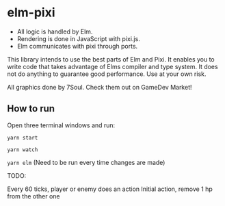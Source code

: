 # elm-pixi

- All logic is handled by Elm. 
- Rendering is done in JavaScript with pixi.js. 
- Elm communicates with pixi through ports.

This library intends to use the best parts of Elm and Pixi. It enables you to write code that takes advantage
of Elms compiler and type system. It does not do anything to guarantee good performance. Use at your own risk. 

All graphics done by 7Soul. Check them out on GameDev Market!

## How to run

Open three terminal windows and run:

`yarn start`

`yarn watch`

`yarn elm` (Need to be run every time changes are made)

TODO:

Every 60 ticks, player or enemy does an action
Initial action, remove 1 hp from the other one
